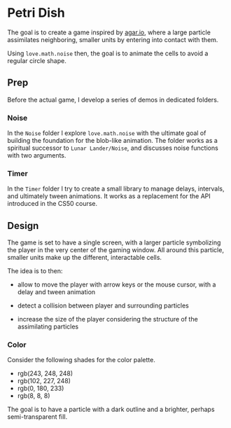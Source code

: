 # Petri Dish

The goal is to create a game inspired by [agar.io](https://en.wikipedia.org/wiki/Agar.io), where a large particle assimilates neighboring, smaller units by entering into contact with them.

Using `love.math.noise` then, the goal is to animate the cells to avoid a regular circle shape.

## Prep

Before the actual game, I develop a series of demos in dedicated folders.

### Noise

In the `Noise` folder I explore `love.math.noise` with the ultimate goal of building the foundation for the blob-like animation. The folder works as a spiritual successor to `Lunar Lander/Noise`, and discusses noise functions with two arguments.

### Timer

In the `Timer` folder I try to create a small library to manage delays, intervals, and ultimately tween animations. It works as a replacement for the API introduced in the CS50 course.

## Design

The game is set to have a single screen, with a larger particle symbolizing the player in the very center of the gaming window. All around this particle, smaller units make up the different, interactable cells.

The idea is to then:

- allow to move the player with arrow keys or the mouse cursor, with a delay and tween animation

- detect a collision between player and surrounding particles

- increase the size of the player considering the structure of the assimilating particles

### Color

Consider the following shades for the color palette.

- rgb(243, 248, 248)
- rgb(102, 227, 248)
- rgb(0, 180, 233)
- rgb(8, 8, 8)

The goal is to have a particle with a dark outline and a brighter, perhaps semi-transparent fill.
